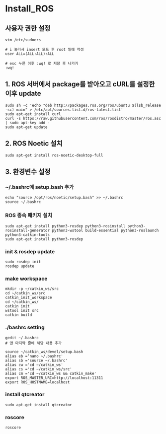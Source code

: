 # Install_ROS

## 사용자 권한 설정
```
vim /etc/sudoers

# i 눌러서 insert 모드 후 root 밑에 작성
user ALL=(ALL:ALL):ALL

# esc 누른 이후 :wq! 로 저장 후 나가기
:wq! 
```

## 1. ROS 서버에서 package를 받아오고 cURL를 설정한 이후 update
```
sudo sh -c 'echo "deb http://packages.ros.org/ros/ubuntu $(lsb_release -sc) main" > /etc/apt/sources.list.d/ros-latest.list'
sudo apt-get install curl
curl -s https://raw.githubusercontent.com/ros/rosdistro/master/ros.asc | sudo apt-key add -
sudo apt-get update
```

## 2. ROS Noetic 설치
```
sudo apt-get install ros-noetic-desktop-full
```

## 3. 환경변수 설정


###  ~/.bashrc에 setup.bash 추가
```
echo "source /opt/ros/noetic/setup.bash" >> ~/.bashrc
source ~/.bashrc
```

### ROS 종속 패키지 설치
```
sudo apt-get install python3-rosdep python3-rosinstall python3-rosinstall-generator python3-wstool build-essential python3-roslaunch  python3-catkin-tools
sudo apt-get install python3-rosdep
```

### init & rosdep update
```
sudo rosdep init
rosdep update
```

### make workspace
```
mkdir -p ~/catkin_ws/src
cd ~/catkin_ws/src
catkin_init_workspace
cd ~/catkin_ws/
catkin init
wstool init src
catkin build
```

### ./bashrc setting
```
gedit ~/.bashrc
# 맨 마지막 줄에 해당 내용 추가

source ~/catkin_ws/devel/setup.bash
alias eb =‘nano ~/.bashrc'
alias sb ='source ~/.bashrc'
alias cw ='cd ~/catkin_ws'
alias cs ='cd ~/catkin_ws/src'
alias cm ='cd ~/catkin_ws && catkin_make'
export ROS_MASTER_URI=http://localhost:11311
export ROS_HOSTNAME=localhost
```

### install qtcreator
```
sudo apt-get install qtcreator
```

### roscore
```
roscore
```
